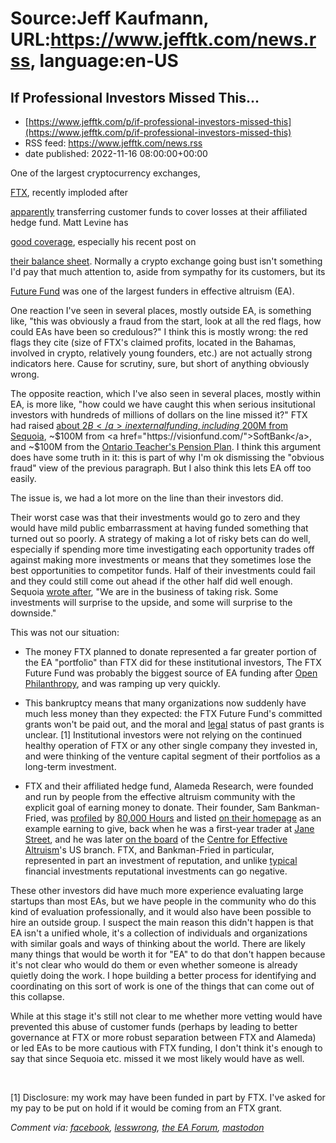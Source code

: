 # Source:Jeff Kaufmann, URL:https://www.jefftk.com/news.rss, language:en-US

## If Professional Investors Missed This...
 - [https://www.jefftk.com/p/if-professional-investors-missed-this](https://www.jefftk.com/p/if-professional-investors-missed-this)
 - RSS feed: https://www.jefftk.com/news.rss
 - date published: 2022-11-16 08:00:00+00:00

<p><span>

One of the largest cryptocurrency exchanges, </span>

<a href="https://en.wikipedia.org/wiki/FTX_(company)">FTX</a>, recently
imploded after 

<a href="https://www.nytimes.com/2022/11/14/technology/ftx-sam-bankman-fried-crypto-bankruptcy.html?unlocked_article_code=40IPATU-4dJKAPYsqyYO1YAmhYMmQ0od0KpjdrMgGMbY9jreAGhYxqtvL_29Xl8vrakjEfkUrvd8m4bel3RjnuSuCzaIKneM8IC2aCXuvMFlh6XLySRW_9AECwcFnrOROR6xA7dnH1zZPsO6lBrrzhEVgoVHbDM-KkN1J9u1lo6LJoI7kU4hGx2Lh_pRodhtl49CeqLc91ewCuoGsNqW0_eHE6Z8FTTBlUysszUf0Dw97F6f4IipOD-Dhgyt-W-_F--fQMBtyikXbao987xBcqtapHJsaDZ9VhO0KGd_HWkd9kPukUU7XGI5Y-dIyQbxGAizHJZ7ZLUnDDfn29mkM2pczVwd0RWW-Ccl8WmAWkjpDr9SpQ&amp;smid=share-url">apparently</a>
transferring customer funds to cover losses at their affiliated hedge
fund. Matt Levine has 

<a href="https://www.bloomberg.com/opinion/authors/ARbTQlRLRjE/matthew-s-levine">good
coverage</a>, especially his recent post on 

<a href="https://www.bloomberg.com/opinion/articles/2022-11-14/ftx-s-balance-sheet-was-bad">their
balance sheet</a>.  Normally a crypto exchange going bust isn't
something I'd pay that much attention to, aside from sympathy for its
customers, but its 

<a href="https://ftxfuturefund.org/">Future
Fund</a> was one of the largest funders in effective altruism (EA).



<p>

One reaction I've seen in several places, mostly outside EA, is
something like, "this was obviously a fraud from the start, look at
all the red flags, how could EAs have been so credulous?"  I think
this is mostly wrong: the red flags they cite (size of FTX's claimed
profits, located in the Bahamas, involved in crypto, relatively young
founders, etc.) are not actually strong indicators here.  Cause for
scrutiny, sure, but short of anything obviously wrong.

</p>

<p>

The opposite reaction, which I've also seen in several places, mostly
within EA, is more like, "how could we have caught this when serious
insitutional investors with hundreds of millions of dollars on the
line missed it?"  FTX had raised <a href="https://www.institutionalinvestor.com/article/b20nnq0gxctxy5/How-Did-So-Much-Smart-Money-Get-Tangled-Up-in-FTX">about
$2B</a> in external funding, including ~$200M from <a href="https://www.sequoiacap.com/">Sequoia</a>, ~$100M from <a href="https://visionfund.com/">SoftBank</a>, and ~$100M from the <a href="https://www.otpp.com/">Ontario Teacher's Pension Plan</a>.  I
think this argument does have some truth in it: this is part of why
I'm ok dismissing the "obvious fraud" view of the previous paragraph.
But I also think this lets EA off too easily.

</p>

<p>

The issue is, we had a lot more on the line than their investors did.



Their worst case was that their investments would go to zero and they
would have mild public embarrassment at having funded something that
turned out so poorly.  A strategy of making a lot of risky bets can do
well, especially if spending more time investigating each opportunity
trades off against making more investments or means that they
sometimes lose the best opportunities to competitor funds.  Half of
their investments could fail and they could still come out ahead if the other
half did well enough.  Sequoia <a href="https://twitter.com/sequoia/status/1590522718650499073">wrote
after</a>, "We are in the business of taking risk.  Some investments
will surprise to the upside, and some will surprise to the downside."

</p>

<p>

This was not our situation:

</p>

<ul>

<li><p>The money FTX planned to donate represented a far greater portion
of the EA "portfolio" than FTX did for these institutional investors,
The FTX Future Fund was probably the biggest source of EA funding
after <a href="https://www.openphilanthropy.org/">Open
Philanthropy</a>, and was ramping up very quickly.

</p></li>
<li><p>This bankruptcy means that many organizations now suddenly have
much less money than they expected: the FTX Future Fund's committed
grants won't be paid out, and the moral and <a href="https://forum.effectivealtruism.org/posts/o8B9kCkwteSqZg9zc/thoughts-on-legal-concerns-surrounding-the-ftx-situation">legal</a>
status of past grants is unclear. [1] Institutional investors were not
relying on the continued healthy operation of FTX or any other single
company they invested in, and were thinking of the venture capital
segment of their portfolios as a long-term investment.

</p></li>
<li><p>FTX and their affiliated hedge fund, Alameda Research, were
founded and run by people from the effective altruism community with
the explicit goal of earning money to donate.  Their founder, Sam
Bankman-Fried, was <a href="https://web.archive.org/web/20150704061217/https://80000hours.org/career-guide/member-stories/sam-bankman-fried/">profiled</a>
by <a href="https://80000hours.org/">80,000 Hours</a> and listed <a href="https://web.archive.org/web/20150717034849/https://80000hours.org/">on
their homepage</a> as an example earning to give, back when he was a
first-year trader at <a href="https://www.janestreet.com/">Jane
Street</a>, and he was later <a href="https://web.archive.org/web/20190428233845/https://www.centreforeffectivealtruism.org/team/">on
the board</a> of the <a href="https://www.centreforeffectivealtruism.org/">Centre for
Effective Altruism</a>'s US branch. FTX, and Bankman-Fried in
particular, represented in part an investment of reputation, and
unlike <a href="https://www.reuters.com/article/us-global-oil-crash-explainer/explainer-what-is-a-negative-crude-future-and-does-it-mean-anything-for-consumers-idUSKBN22301M">typical</a>
financial investments reputational investments can go negative.

</p></li>
</ul>



<p>

These other investors did have much more experience evaluating large
startups than most EAs, but we have people in the community who do
this kind of evaluation professionally, and it would also have been
possible to hire an outside group.  I suspect the main reason this
didn't happen is that EA isn't a unified whole, it's a collection of
individuals and organizations with similar goals and ways of thinking
about the world.  There are likely many things that would be worth it
for "EA" to do that don't happen because it's not clear who would do
them or even whether someone is already quietly doing the work.  I
hope building a better process for identifying and coordinating on this
sort of work is one of the things that can come out of this collapse.

</p>

<p>

While at this stage it's still not clear to me whether more vetting
would have prevented this abuse of customer funds (perhaps by leading
to better governance at FTX or more robust separation between FTX and
Alameda) or led EAs to be more cautious with FTX funding, I don't
think it's enough to say that since Sequoia etc. missed it we most
likely would have as well.

</p>

<p>
<br />

[1] Disclosure: my work may have been funded in part by FTX.  I've
asked for my pay to be put on hold if it would be coming from an FTX
grant.

  </p>

<p><i>Comment via: <a href="https://www.facebook.com/jefftk/posts/pfbid0SKbgbk8qBhnABUWzdud1rjS9JYK86va2CFodRPDwsmSc2tDPUgAoshxjViHhqavul">facebook</a>, <a href="https://lesswrong.com/posts/gLdZEzC3afQn2Fon5">lesswrong</a>, <a href="https://forum.effectivealtruism.org/posts/7o8foiTKYdRrgtzyE">the EA Forum</a>, <a href="https://mastodon.mit.edu/@jefftk/109354068104606289">mastodon</a></i></p>

